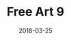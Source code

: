 ---
title: Free Art 9
date: '2018-03-25'
thumb_image: images/mar-3yo/free-art9.jpg
thumb_image_alt: Free Art 9
image: images/mar-3yo/free-art9.jpg
image_alt: Free Art 9
template: project
---	
